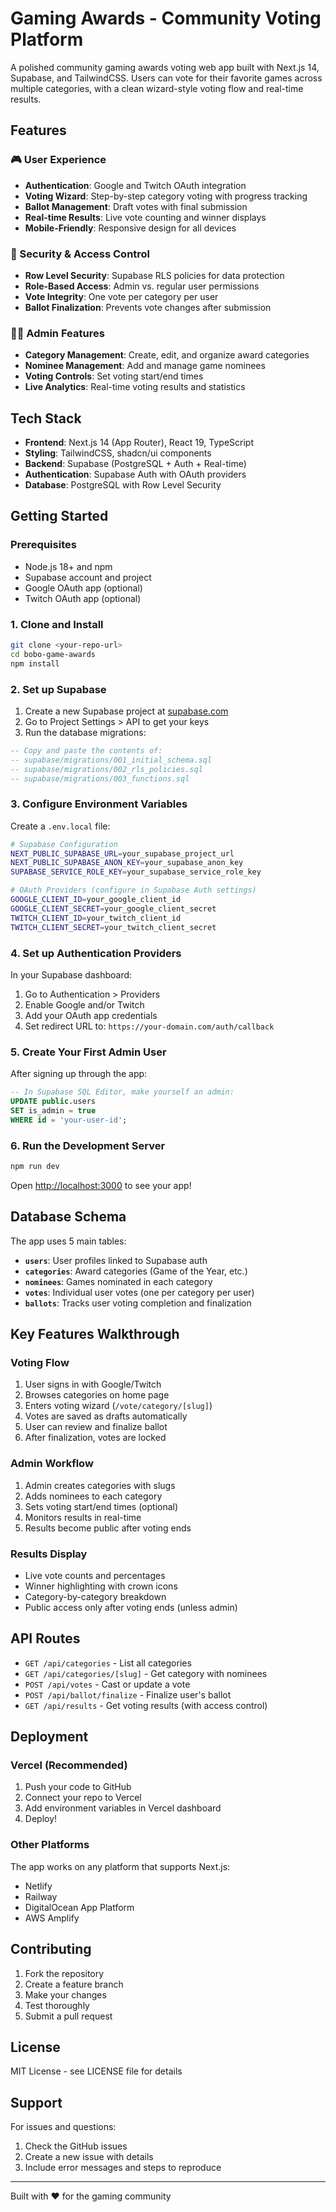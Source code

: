 # Gaming Awards - Community Voting Platform

A polished community gaming awards voting web app built with Next.js 14, Supabase, and TailwindCSS. Users can vote for their favorite games across multiple categories, with a clean wizard-style voting flow and real-time results.

## Features

### 🎮 User Experience
- **Authentication**: Google and Twitch OAuth integration
- **Voting Wizard**: Step-by-step category voting with progress tracking
- **Ballot Management**: Draft votes with final submission
- **Real-time Results**: Live vote counting and winner displays
- **Mobile-Friendly**: Responsive design for all devices

### 🔐 Security & Access Control
- **Row Level Security**: Supabase RLS policies for data protection
- **Role-Based Access**: Admin vs. regular user permissions
- **Vote Integrity**: One vote per category per user
- **Ballot Finalization**: Prevents vote changes after submission

### 👨‍💼 Admin Features
- **Category Management**: Create, edit, and organize award categories
- **Nominee Management**: Add and manage game nominees
- **Voting Controls**: Set voting start/end times
- **Live Analytics**: Real-time voting results and statistics

## Tech Stack

- **Frontend**: Next.js 14 (App Router), React 19, TypeScript
- **Styling**: TailwindCSS, shadcn/ui components
- **Backend**: Supabase (PostgreSQL + Auth + Real-time)
- **Authentication**: Supabase Auth with OAuth providers
- **Database**: PostgreSQL with Row Level Security

## Getting Started

### Prerequisites

- Node.js 18+ and npm
- Supabase account and project
- Google OAuth app (optional)
- Twitch OAuth app (optional)

### 1. Clone and Install

```bash
git clone <your-repo-url>
cd bobo-game-awards
npm install
```

### 2. Set up Supabase

1. Create a new Supabase project at [supabase.com](https://supabase.com)
2. Go to Project Settings > API to get your keys
3. Run the database migrations:

```sql
-- Copy and paste the contents of:
-- supabase/migrations/001_initial_schema.sql
-- supabase/migrations/002_rls_policies.sql  
-- supabase/migrations/003_functions.sql
```

### 3. Configure Environment Variables

Create a `.env.local` file:

```bash
# Supabase Configuration
NEXT_PUBLIC_SUPABASE_URL=your_supabase_project_url
NEXT_PUBLIC_SUPABASE_ANON_KEY=your_supabase_anon_key
SUPABASE_SERVICE_ROLE_KEY=your_supabase_service_role_key

# OAuth Providers (configure in Supabase Auth settings)
GOOGLE_CLIENT_ID=your_google_client_id
GOOGLE_CLIENT_SECRET=your_google_client_secret
TWITCH_CLIENT_ID=your_twitch_client_id
TWITCH_CLIENT_SECRET=your_twitch_client_secret
```

### 4. Set up Authentication Providers

In your Supabase dashboard:

1. Go to Authentication > Providers
2. Enable Google and/or Twitch
3. Add your OAuth app credentials
4. Set redirect URL to: `https://your-domain.com/auth/callback`

### 5. Create Your First Admin User

After signing up through the app:

```sql
-- In Supabase SQL Editor, make yourself an admin:
UPDATE public.users 
SET is_admin = true 
WHERE id = 'your-user-id';
```

### 6. Run the Development Server

```bash
npm run dev
```

Open [http://localhost:3000](http://localhost:3000) to see your app!

## Database Schema

The app uses 5 main tables:

- **`users`**: User profiles linked to Supabase auth
- **`categories`**: Award categories (Game of the Year, etc.)
- **`nominees`**: Games nominated in each category
- **`votes`**: Individual user votes (one per category per user)
- **`ballots`**: Tracks user voting completion and finalization

## Key Features Walkthrough

### Voting Flow
1. User signs in with Google/Twitch
2. Browses categories on home page
3. Enters voting wizard (`/vote/category/[slug]`)
4. Votes are saved as drafts automatically
5. User can review and finalize ballot
6. After finalization, votes are locked

### Admin Workflow
1. Admin creates categories with slugs
2. Adds nominees to each category
3. Sets voting start/end times (optional)
4. Monitors results in real-time
5. Results become public after voting ends

### Results Display
- Live vote counts and percentages
- Winner highlighting with crown icons
- Category-by-category breakdown
- Public access only after voting ends (unless admin)

## API Routes

- `GET /api/categories` - List all categories
- `GET /api/categories/[slug]` - Get category with nominees
- `POST /api/votes` - Cast or update a vote
- `POST /api/ballot/finalize` - Finalize user's ballot
- `GET /api/results` - Get voting results (with access control)

## Deployment

### Vercel (Recommended)

1. Push your code to GitHub
2. Connect your repo to Vercel
3. Add environment variables in Vercel dashboard
4. Deploy!

### Other Platforms

The app works on any platform that supports Next.js:
- Netlify
- Railway  
- DigitalOcean App Platform
- AWS Amplify

## Contributing

1. Fork the repository
2. Create a feature branch
3. Make your changes
4. Test thoroughly
5. Submit a pull request

## License

MIT License - see LICENSE file for details

## Support

For issues and questions:
1. Check the GitHub issues
2. Create a new issue with details
3. Include error messages and steps to reproduce

---

Built with ❤️ for the gaming community